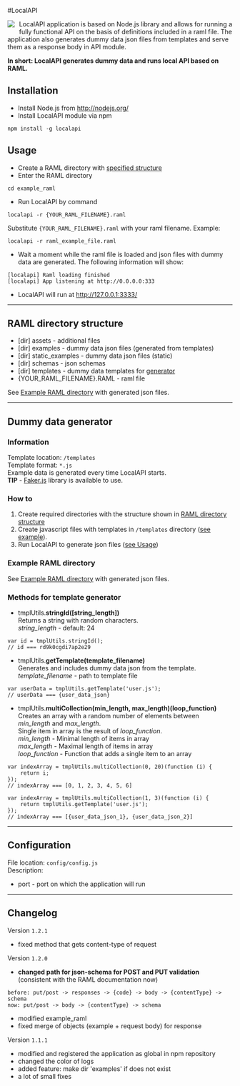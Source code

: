 #LocalAPI
<div style="float:left;margin:0 10px 10px 0" markdown="1">
    <img src="https://github.com/isaacloud/local-api/raw/dev/logo.png">
</div>

LocalAPI application is based on Node.js library and allows for running a fully functional API on the basis of definitions included in a raml file.
The application also generates dummy data json files from templates and serve them as a response body in API module.

**In short: LocalAPI generates dummy data and runs local API based on RAML.**

## Installation
- Install Node.js from http://nodejs.org/
- Install LocalAPI module via npm
```
npm install -g localapi
```

## Usage
- Create a RAML directory with [specified structure](#raml-directory-structure)
- Enter the RAML directory
```
cd example_raml
```
- Run LocalAPI by command
```
localapi -r {YOUR_RAML_FILENAME}.raml
```
Substitute `{YOUR_RAML_FILENAME}.raml` with your raml filename. Example:
```
localapi -r raml_example_file.raml
```
- Wait a moment while the raml file is loaded and json files with dummy data are generated. The following information will show:
```
[localapi] Raml loading finished
[localapi] App listening at http://0.0.0.0:333
```
- LocalAPI will run at http://127.0.0.1:3333/

---
## RAML directory structure
- [dir] assets - additional files
- [dir] examples - dummy data json files (generated from templates)
- [dir] static_examples - dummy data json files (static)
- [dir] schemas - json schemas
- [dir] templates - dummy data templates for [generator](#dummy-data-generator)
- {YOUR_RAML_FILENAME}.RAML - raml file

See [Example RAML directory](example_raml) with generated json files.

---
## Dummy data generator

### Information
Template location: `/templates`<br />
Template format: `*.js`<br />
Example data is generated every time LocalAPI starts.<br />
**TIP** - [Faker.js](https://github.com/marak/Faker.js/) library is available to use.

### How to
1. Create required directories with the structure shown in [RAML directory structure](#raml-directory-structure)
2. Create javascript files with templates in `/templates` directory ([see example](#example-raml)).
3. Run LocalAPI to generate json files ([see Usage](#usage))

### Example RAML directory
See [Example RAML directory](example_raml) with generated json files.

### Methods for template generator
- tmplUtils.**stringId([string_length])**<br>
Returns a string with random characters.<br>
*string_length* - default: 24
```
var id = tmplUtils.stringId();
// id === rd9k0cgdi7ap2e29
```
- tmplUtils.**getTemplate(template_filename)**<br>
Generates and includes dummy data json from the template.<br>
*template_filename* - path to template file
```
var userData = tmplUtils.getTemplate('user.js');
// userData === {user_data_json}
```
- tmplUtils.**multiCollection(min_length, max_length)(loop_function)**<br>
Creates an array with a random number of elements between *min_length* and *max_length*.<br>
Single item in array is the result of *loop_function*. <br>
*min_length* - Minimal length of items in array<br>
*max_length* - Maximal length of items in array<br>
*loop_function* - Function that adds a single item to an array
```
var indexArray = tmplUtils.multiCollection(0, 20)(function (i) {
    return i;
});
// indexArray === [0, 1, 2, 3, 4, 5, 6]
```
```
var indexArray = tmplUtils.multiCollection(1, 3)(function (i) {
    return tmplUtils.getTemplate('user.js');
});
// indexArray === [{user_data_json_1}, {user_data_json_2}]
```
---
## Configuration
File location: `config/config.js`<br />
Description:
- port - port on which the application will run

---
## Changelog
Version `1.2.1`
- fixed method that gets content-type of request

Version `1.2.0`
- **changed path for json-schema for POST and PUT validation** (consistent with the RAML documentation now)
```
before: put/post -> responses -> {code} -> body -> {contentType} -> schema
now: put/post -> body -> {contentType} -> schema
```
- modified example_raml
- fixed merge of objects (example + request body) for response

Version `1.1.1`
- modified and registered the application as global in npm repository
- changed the color of logs
- added feature: make dir 'examples' if does not exist
- a lot of small fixes
